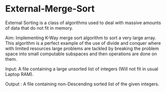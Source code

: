 # External-Merge-Sort

External Sorting is a class of algorithms used to deal with massive amounts of data that do not fit in memory. 

Aim: Implementing K-Way merge sort algorithm to sort a very large array. 
This algorithm is a perfect example of
the use of divide and conquer where with limited resources large problems are tackled by breaking the problem space 
into small computable subspaces and then operations are done on them.

Input: A file containing a large unsorted list of integers (Will not fit in usual Laptop RAM).

Output : A file containing non-Descending sorted list of the given integers.

